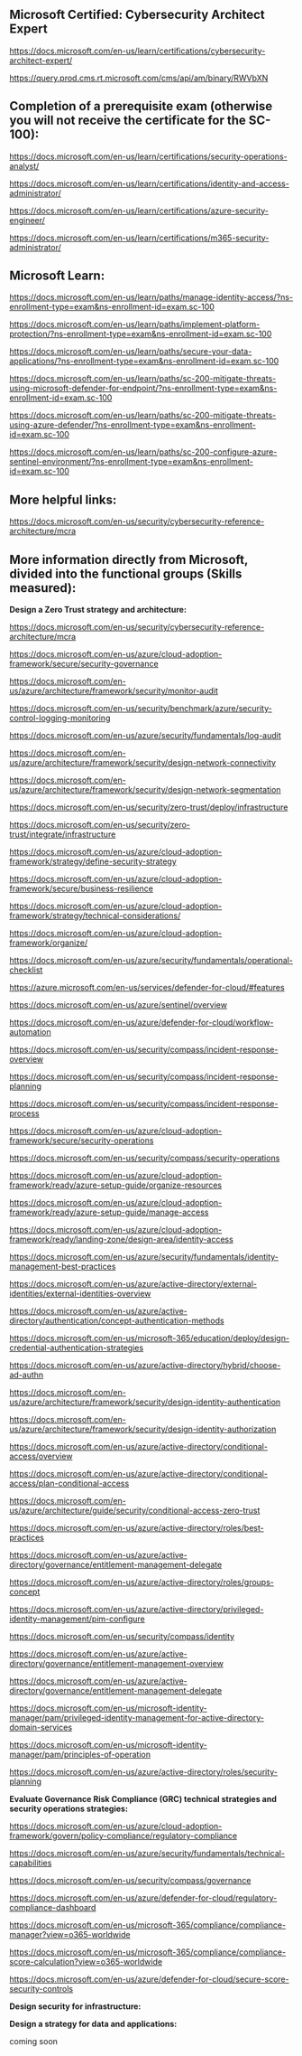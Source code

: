 Microsoft Certified: Cybersecurity Architect Expert
-------------------

https://docs.microsoft.com/en-us/learn/certifications/cybersecurity-architect-expert/

https://query.prod.cms.rt.microsoft.com/cms/api/am/binary/RWVbXN

Completion of a prerequisite exam (otherwise you will not receive the certificate for the SC-100):
--------------------------

https://docs.microsoft.com/en-us/learn/certifications/security-operations-analyst/

https://docs.microsoft.com/en-us/learn/certifications/identity-and-access-administrator/

https://docs.microsoft.com/en-us/learn/certifications/azure-security-engineer/

https://docs.microsoft.com/en-us/learn/certifications/m365-security-administrator/

Microsoft Learn:
-------------------

https://docs.microsoft.com/en-us/learn/paths/manage-identity-access/?ns-enrollment-type=exam&ns-enrollment-id=exam.sc-100

https://docs.microsoft.com/en-us/learn/paths/implement-platform-protection/?ns-enrollment-type=exam&ns-enrollment-id=exam.sc-100

https://docs.microsoft.com/en-us/learn/paths/secure-your-data-applications/?ns-enrollment-type=exam&ns-enrollment-id=exam.sc-100

https://docs.microsoft.com/en-us/learn/paths/sc-200-mitigate-threats-using-microsoft-defender-for-endpoint/?ns-enrollment-type=exam&ns-enrollment-id=exam.sc-100

https://docs.microsoft.com/en-us/learn/paths/sc-200-mitigate-threats-using-azure-defender/?ns-enrollment-type=exam&ns-enrollment-id=exam.sc-100

https://docs.microsoft.com/en-us/learn/paths/sc-200-configure-azure-sentinel-environment/?ns-enrollment-type=exam&ns-enrollment-id=exam.sc-100

More helpful links:
-------------------

https://docs.microsoft.com/en-us/security/cybersecurity-reference-architecture/mcra

More information directly from Microsoft, divided into the functional groups (Skills measured):
-----------------------

**Design a Zero Trust strategy and architecture:**

https://docs.microsoft.com/en-us/security/cybersecurity-reference-architecture/mcra

https://docs.microsoft.com/en-us/azure/cloud-adoption-framework/secure/security-governance

https://docs.microsoft.com/en-us/azure/architecture/framework/security/monitor-audit

https://docs.microsoft.com/en-us/security/benchmark/azure/security-control-logging-monitoring

https://docs.microsoft.com/en-us/azure/security/fundamentals/log-audit

https://docs.microsoft.com/en-us/azure/architecture/framework/security/design-network-connectivity

https://docs.microsoft.com/en-us/azure/architecture/framework/security/design-network-segmentation

https://docs.microsoft.com/en-us/security/zero-trust/deploy/infrastructure

https://docs.microsoft.com/en-us/security/zero-trust/integrate/infrastructure

https://docs.microsoft.com/en-us/azure/cloud-adoption-framework/strategy/define-security-strategy

https://docs.microsoft.com/en-us/azure/cloud-adoption-framework/secure/business-resilience

https://docs.microsoft.com/en-us/azure/cloud-adoption-framework/strategy/technical-considerations/

https://docs.microsoft.com/en-us/azure/cloud-adoption-framework/organize/

https://docs.microsoft.com/en-us/azure/security/fundamentals/operational-checklist

https://azure.microsoft.com/en-us/services/defender-for-cloud/#features

https://docs.microsoft.com/en-us/azure/sentinel/overview

https://docs.microsoft.com/en-us/azure/defender-for-cloud/workflow-automation

https://docs.microsoft.com/en-us/security/compass/incident-response-overview

https://docs.microsoft.com/en-us/security/compass/incident-response-planning

https://docs.microsoft.com/en-us/security/compass/incident-response-process

https://docs.microsoft.com/en-us/azure/cloud-adoption-framework/secure/security-operations

https://docs.microsoft.com/en-us/security/compass/security-operations

https://docs.microsoft.com/en-us/azure/cloud-adoption-framework/ready/azure-setup-guide/organize-resources

https://docs.microsoft.com/en-us/azure/cloud-adoption-framework/ready/azure-setup-guide/manage-access

https://docs.microsoft.com/en-us/azure/cloud-adoption-framework/ready/landing-zone/design-area/identity-access

https://docs.microsoft.com/en-us/azure/security/fundamentals/identity-management-best-practices

https://docs.microsoft.com/en-us/azure/active-directory/external-identities/external-identities-overview

https://docs.microsoft.com/en-us/azure/active-directory/authentication/concept-authentication-methods

https://docs.microsoft.com/en-us/microsoft-365/education/deploy/design-credential-authentication-strategies

https://docs.microsoft.com/en-us/azure/active-directory/hybrid/choose-ad-authn

https://docs.microsoft.com/en-us/azure/architecture/framework/security/design-identity-authentication

https://docs.microsoft.com/en-us/azure/architecture/framework/security/design-identity-authorization

https://docs.microsoft.com/en-us/azure/active-directory/conditional-access/overview

https://docs.microsoft.com/en-us/azure/active-directory/conditional-access/plan-conditional-access

https://docs.microsoft.com/en-us/azure/architecture/guide/security/conditional-access-zero-trust

https://docs.microsoft.com/en-us/azure/active-directory/roles/best-practices

https://docs.microsoft.com/en-us/azure/active-directory/governance/entitlement-management-delegate

https://docs.microsoft.com/en-us/azure/active-directory/roles/groups-concept

https://docs.microsoft.com/en-us/azure/active-directory/privileged-identity-management/pim-configure

https://docs.microsoft.com/en-us/security/compass/identity

https://docs.microsoft.com/en-us/azure/active-directory/governance/entitlement-management-overview

https://docs.microsoft.com/en-us/azure/active-directory/governance/entitlement-management-delegate

https://docs.microsoft.com/en-us/microsoft-identity-manager/pam/privileged-identity-management-for-active-directory-domain-services

https://docs.microsoft.com/en-us/microsoft-identity-manager/pam/principles-of-operation

https://docs.microsoft.com/en-us/azure/active-directory/roles/security-planning

**Evaluate Governance Risk Compliance (GRC) technical strategies and security operations strategies:**

https://docs.microsoft.com/en-us/azure/cloud-adoption-framework/govern/policy-compliance/regulatory-compliance

https://docs.microsoft.com/en-us/azure/security/fundamentals/technical-capabilities

https://docs.microsoft.com/en-us/security/compass/governance

https://docs.microsoft.com/en-us/azure/defender-for-cloud/regulatory-compliance-dashboard

https://docs.microsoft.com/en-us/microsoft-365/compliance/compliance-manager?view=o365-worldwide

https://docs.microsoft.com/en-us/microsoft-365/compliance/compliance-score-calculation?view=o365-worldwide

https://docs.microsoft.com/en-us/azure/defender-for-cloud/secure-score-security-controls

**Design security for infrastructure:**

**Design a strategy for data and applications:**

coming soon
